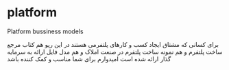 # platform
Platform bussiness models

برای کسانی که مشتاق ایجاد کسب و کارهای پلتفرمی هستند در این رپو هم کتاب مرجع ساخت پلتفرم و هم نمونه ساخت پلتفرم در صنعت املاک و هم مدل فایل ارائه به سرمایه گذار ارائه شده است
امیدوارم برای شما مناسب و کمک کننده باشد
